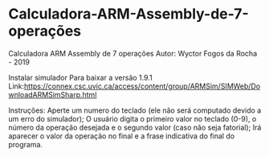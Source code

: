 # Calculadora-ARM-Assembly-de-7-operações
Calculadora ARM Assembly de 7 operações
Autor: Wyctor Fogos da Rocha - 2019

Instalar simulador
Para baixar a versão 1.9.1
Link:https://connex.csc.uvic.ca/access/content/group/ARMSim/SIMWeb/DownloadARMSimSharp.html

Instruções:
Aperte um numero do teclado (ele não será computado devido a um erro do simulador);
O usuário digita o primeiro valor no teclado (0-9), o número da operação desejada e o segundo valor (caso não seja fatorial);
Irá aparecer o valor da operação no final e a frase indicativa do final do programa.
